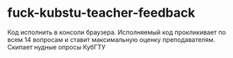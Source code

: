 # fuck-kubstu-teacher-feedback
Код исполнить в консоли браузера. Исполняемый код прокликивает по всем 14 вопросам и ставит максимальную оценку преподавателям. Скипает нудные опросы КубГТУ
